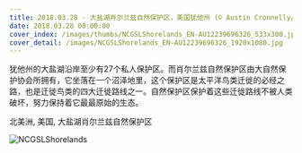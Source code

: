 ```yaml
---
title: 2018.03.28 - 大盐湖肖尔兰兹自然保护区，美国犹他州 (© Austin Cronnelly/Tandem Stills + Motion)
date: 2018.03.28 00:00:00
cover_index: /images/thumbs/NCGSLShorelands_EN-AU12239696326_533x300.jpg
cover_detail: /images/NCGSLShorelands_EN-AU12239696326_1920x1080.jpg
---
```


犹他州的大盐湖沿岸至少有27个私人保护区。而肖尔兰兹自然保护区由大自然保护协会所拥有，它坐落在一个沼泽地里，这个保护区是太平洋鸟类迁徙的必经之路，也是迁徙鸟类的四大迁徙路线之一。自然保护区保护着这些迁徙路线不被人类破坏，努力保持着它最最原始的生态。

北美洲, 美国, 大盐湖肖尔兰兹自然保护区

![NCGSLShorelands](/images/NCGSLShorelands_EN-AU12239696326_1920x1080.jpg)
